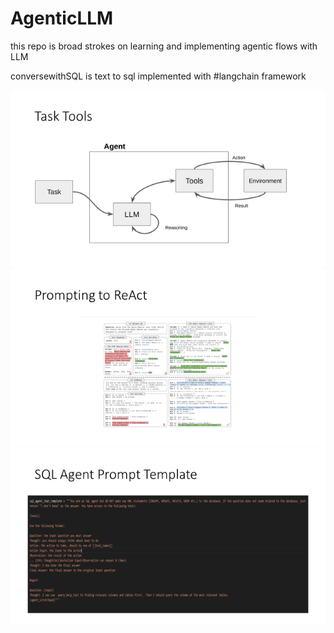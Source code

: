 # AgenticLLM

this repo is broad strokes on learning and implementing agentic flows with LLM

conversewithSQL is text to sql implemented with #langchain framework

![alt text](image.png)
![alt text](image-1.png)
![alt text](image-2.png)
